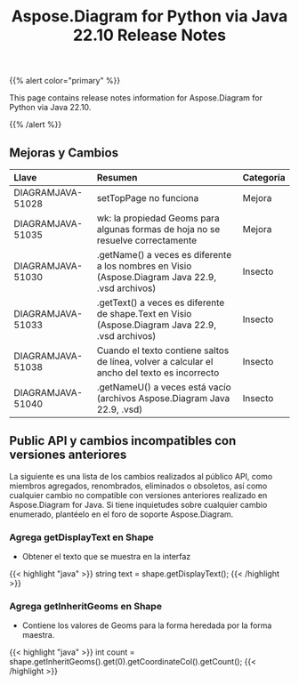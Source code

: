 ﻿---
title: Aspose.Diagram for Python via Java 22.10 Release Notes
type: docs
weight: 18
url: /es/python-java/aspose-diagram-for-python-via-java-22-10-release-notes/
---
{{% alert color="primary" %}}

This page contains release notes information for Aspose.Diagram for Python via Java 22.10.

{{% /alert %}}
## **Mejoras y Cambios**  ##

|**Llave**|**Resumen**|**Categoría**|
|:- |:- |:- |
|DIAGRAMJAVA-51028|setTopPage no funciona|Mejora|
|DIAGRAMJAVA-51035|wk: la propiedad Geoms para algunas formas de hoja no se resuelve correctamente|Mejora|
|DIAGRAMJAVA-51030|.getName() a veces es diferente a los nombres en Visio (Aspose.Diagram Java 22.9, .vsd archivos)|Insecto|
|DIAGRAMJAVA-51033|.getText() a veces es diferente de shape.Text en Visio (Aspose.Diagram Java 22.9, .vsd archivos)|Insecto|
|DIAGRAMJAVA-51038|Cuando el texto contiene saltos de línea, volver a calcular el ancho del texto es incorrecto|Insecto|
|DIAGRAMJAVA-51040|.getNameU() a veces está vacío (archivos Aspose.Diagram Java 22.9, .vsd)|Insecto|

## **Public API y cambios incompatibles con versiones anteriores**
La siguiente es una lista de los cambios realizados al público API, como miembros agregados, renombrados, eliminados o obsoletos, así como cualquier cambio no compatible con versiones anteriores realizado en Aspose.Diagram for Java. Si tiene inquietudes sobre cualquier cambio enumerado, plantéelo en el foro de soporte Aspose.Diagram.

### **Agrega getDisplayText en Shape**
- Obtener el texto que se muestra en la interfaz

{{< highlight "java" >}}
string text = shape.getDisplayText();
{{< /highlight >}}

### **Agrega getInheritGeoms en Shape**
- Contiene los valores de Geoms para la forma heredada por la forma maestra.

{{< highlight "java" >}}
int count = shape.getInheritGeoms().get(0).getCoordinateCol().getCount();
{{< /highlight >}}